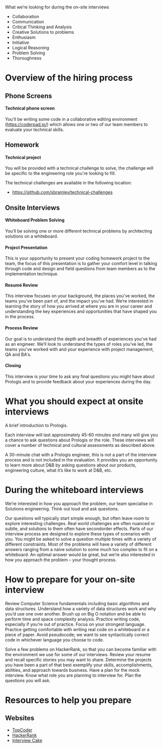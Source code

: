 What we’re looking for during the on-site interviews
* Collaboration
* Communication
* Critical Thinking and Analysis
* Creative Solutions to problems
* Enthusiasm
* Initiative
* Logical Reasoning
* Problem Solving
* Thoroughness 
# Overview of the hiring process
## Phone Screens
#### Technical phone screen
You'll be writing some code in a collaborative editing environment (https://coderpad.io/) which allows one or two of our team members to evaluate your technical skills.

## Homework
#### Technical project
You will be provided with a technical challenge to solve, the challenge will be specific to the engineering role you're looking to fill.

The technical challenges are available in the following location:
* https://github.com/sbramley/technical-challenges

## Onsite Interviews
#### Whiteboard Problem Solving
You’ll be solving one or more different technical problems by architecting solutions on a whiteboard.

#### Project Presentation
This is your opportunity to present your coding homework project to the team, the focus of this presentation is to gather your comfort level in talking through code and design and field questions from team members as to the implementation technique.

#### Resumé Review
This interview focuses on your background, the places you’ve worked, the teams you’ve been part of, and the impact you’ve had. We’re interested in learning the story of how you arrived at where you are in your career and understanding the key experiences and opportunities that have shaped you in the process.

#### Process Review
Our goal is to understand the depth and breadth of experiences you’ve had as an engineer. We’ll look to understand the types of roles you’ve led, the teams you've worked with and your experience with project management, QA and BA's.  

#### Closing
This interview is your time to ask any final questions you might have about Prologis and to provide feedback about your experiences during the day.

# What you should expect at onsite interviews
A brief introduction to Prologis.

Each interview will last approximately 45-­60 minutes and many will give you a chance to ask questions about Prologis or the role. These interviews will cover a number of technical and cultural assessments as described above.

A 30-minute chat with a Prologis engineer, this is not a part of the interview process and is not included in the evaluation. It provides you an opportunity to learn more about D&B by asking questions about our products, engineering culture, what it’s like to work at D&B, etc.

# During the whiteboard interviews
We’re interested in how you approach the problem, our team specialise in Solutions engineering. Think out loud and ask questions.

Our questions will typically start simple enough, but often leave room to explore interesting challenges. Real world challenges are often nuanced or subtle, and solutions to them often have second­order effects. Parts of our interview process are designed to explore these types of scenarios with you. You might be asked to solve a question multiple times with a variety of different constraints. Most of the problems will have a variety of different answers ranging from a naive solution to some much too complex to fit on a whiteboard. An optimal answer would be great, but we’re also interested in how you approach the problem – your thought process.

# How to prepare for your on-site interview
Review Computer Science fundamentals including basic algorithms and data structures. Understand how a variety of data structures work and why you’d use one over another. Brush up on Big O notation and be able to perform time and space complexity analysis. Practice writing code, especially if you’re out of practice. Focus on your strongest language. Practice getting comfortable with writing real code on a whiteboard or a piece of paper. Avoid pseudo­code; we want to see syntactically correct code in whichever language you choose to code.

Solve a few problems on HackerRank, so that you can become familiar with the environment we use for some of our interviews. Review your resume and recall specific stories you may want to share. Determine the projects you have been a part of that best exemplify your skills, accomplishments, abilities, and approach towards business. Have a plan for the mock interview. Know what role you are planning to interview for. Plan the questions you will ask.

# Resources to help you prepare
## Websites
* [TopCoder](https://www.topcoder.com//) 
* [HackerRank](https://www.hackerrank.com/) 
* [Interview Cake](https://www.interviewcake.com/) 
